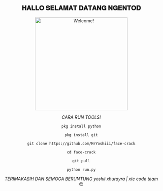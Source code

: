 <div align="center">
<h2> 𝐇𝐀𝐋𝐋𝐎 𝐒𝐄𝐋𝐀𝐌𝐀𝐓 𝐃𝐀𝐓𝐀𝐍𝐆 𝐍𝐆𝐄𝐍𝐓𝐎𝐃</h2>
</div>

<div align="center" width="50">

<img src="https://e.top4top.io/p_2619jk9hj1.gif" alt="Welcome!" width="300"/>

</div>

<div align="center">



<i>CARA RUN TOOLS!</i> 
```
pkg install python
```
```
pkg install git
```
```
git clone https://github.com/MrYoshiii/face-crack
```
```
cd face-crack
```
```
git pull
```
```
python run.py
```

<i>TERIMAKASIH DAN SEMOGA BERUNTUNG</i> 
<i>yoshii xhurayra | xtc code team</i> 😊
</div>

<div align="center">


</br>
</br>
